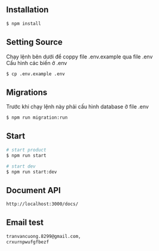## Installation

```bash
$ npm install
```

## Setting Source
Chạy lệnh bên dưới để coppy file .env.example qua file .env<br>
Cấu hình các biến ở .env
```bash
$ cp .env.example .env
```

## Migrations
Trước khi chạy lệnh này phải cấu hình database ở file .env
```bash
$ npm run migration:run
```

## Start

```bash
# start product
$ npm run start

# start dev
$ npm run start:dev
```

## Document API
```bash
http://localhost:3000/docs/
```

## Email test
```bash
tranvancuong.8299@gmail.com,
crxurnpwufgfbezf
```